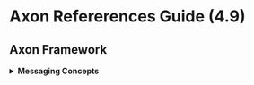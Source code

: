 # Axon Refererences Guide (4.9)

## Axon Framework
<details>
<summary>
<b>Messaging Concepts</b>
</summary>

1. **[Anatomy of Message](/my-notes/anatomy-of-message.md)**

2. **[Message Correlation](/my-notes/message-correlation.md)**

3. **[Message Intercepting](/my-notes/message-intercepting.md)**
</details>